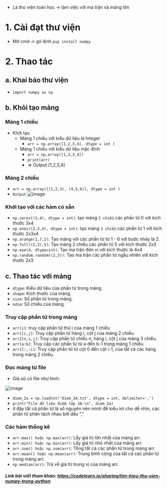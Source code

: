 - Là thư viện toán học -> làm việc với ma trận và mảng lớn
# 1. Cài đạt thư viện
- Mở cmd -> gõ lệnh `pip install numpy`
# 2. Thao tác
## a. Khai báo thư viện
- `import numpy as np`
## b. Khỏi tạo mảng 
### Mảng 1 chiều
- Khởi tạo
  - Mảng 1 chiều với kiểu dữ liệu là Integer
    - `arr = np.array([1,2,3,4], dtype = int )`
  - Mảng 1 chiều với kiểu dữ liệu mặc định
    - `arr = np.array([1,2,3,4])` 
    - `print(arr)`
    - => Output [1,2,3,4]
### Mảng 2 chiều
- `arr = np.array([(1,2,3), (4,5,6)], dtype = int )`
- `Output`
![image](https://user-images.githubusercontent.com/88178841/162193545-86fe92f3-25bc-4c19-8dd3-6c9ae0a6d9d0.png)

### Khởi tạo với các hàm có sẵn
- `np.zeros((3,4), dtype = int)`: tạo mảng `2 chiều` các phần tử 0 với kích thước 3x4
- `np.ones((2,3,4), dtype = int)`: tạo mảng `3 chiều` các phần tử 1 với kích thước 2x3x4
- `np.arange(1,7,2)`: Tạo mảng với các phần tử từ 1 - 6 với bước nhảy là 2.
- `np.full((2,3),5)`: Tạo mảng 2 chiều các phần tử 5 với kích thước 2x3
- `np.eye(4, dtype=int)`: Tạo ma trận đơn vị với kích thước là 4x4
- `np.random.random((2,3))`: Tạo ma trận các phần tử ngẫu nhiên với kích thước 2x3
## c. Thao tác với mảng
- `dtype`: Kiểu dữ liệu của phần tử trong mảng.
- `shape`: Kích thước của mảng.
- `size`: Số phần tử trong mảng.
- `ndim`: Số chiều của mảng.
### Truy cập phần tử trong mảng
- `arr[i]`: truy cập phần tử thứ i của mảng 1 chiều
- `arr1[i,j]`: Truy cập phần tử hàng i, cột j của mảng 2 chiều.
- `arr2[n,i,j]`: Truy cập phần tử chiều n, hàng i, cột j của mảng 3 chiều.
- `arr[a:b]`: Truy cập các phần tử từ a đến b-1 trong mảng 1 chiều.
- `arr1[:,:i]`: Truy cập phần tử từ cột 0 đến cột i-1, của tất cả các hàng trong mảng 2 chiều.
### Đọc mảng từ file
- Giả sử có file như hình:

![image](https://user-images.githubusercontent.com/88178841/162199612-17e7bbfe-8faa-4285-aa9a-299a3c474242.png)
- `diem_2a = np.loadtxt('Diem_2A.txt', dtype = int, delimiter=',')` 
- `print("File dữ liệu điểm lớp 2A:\n", diem_2a)`
- ở đây tất cả phần tử là số nguyên nên mình để kiểu int cho dễ nhìn, các phần tử phân tách nhau bởi dấu ","
### Các hàm thống kê
- `arr.max() hoặc np.max(arr)`: Lấy giá trị lớn nhất của mảng arr.
- `arr.min() hoặc np.min(arr)`: Lấy giá trị nhỏ nhất của mảng arr.
- `arr.sum() hoặc np.sum(arr)`: Tổng tất cả các phần tử trong mảng arr.
- `arr.mean() hoặc np.mean(arr)`: Trung bình cộng của tất cả các phần tử trong mảng arr.
- `np.median(arr)`: Trả về giá trị trung vị của mảng arr.

##### Link bài viết tham khảo: https://codelearn.io/sharing/tim-hieu-thu-vien-numpy-trong-python
